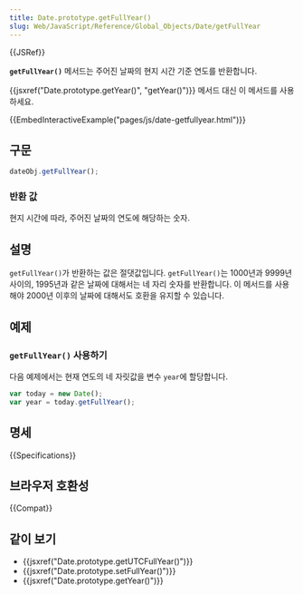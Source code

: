 ```yaml
---
title: Date.prototype.getFullYear()
slug: Web/JavaScript/Reference/Global_Objects/Date/getFullYear
---
```


{{JSRef}}

**`getFullYear()`** 메서드는 주어진 날짜의 현지 시간 기준 연도를 반환합니다.

{{jsxref("Date.prototype.getYear()", "getYear()")}} 메서드 대신 이 메서드를 사용하세요.

{{EmbedInteractiveExample("pages/js/date-getfullyear.html")}}

## 구문

```js
dateObj.getFullYear();
```

### 반환 값

현지 시간에 따라, 주어진 날짜의 연도에 해당하는 숫자.

## 설명

`getFullYear()`가 반환하는 값은 절댓값입니다. `getFullYear()`는 1000년과 9999년 사이의, 1995년과 같은 날짜에 대해서는 네 자리 숫자를 반환합니다. 이 메서드를 사용해야 2000년 이후의 날짜에 대해서도 호환을 유지할 수 있습니다.

## 예제

### `getFullYear()` 사용하기

다음 예제에서는 현재 연도의 네 자릿값을 변수 `year`에 할당합니다.

```js
var today = new Date();
var year = today.getFullYear();
```

## 명세

{{Specifications}}

## 브라우저 호환성

{{Compat}}

## 같이 보기

- {{jsxref("Date.prototype.getUTCFullYear()")}}
- {{jsxref("Date.prototype.setFullYear()")}}
- {{jsxref("Date.prototype.getYear()")}}
